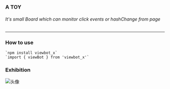 ### A TOY
  ###### It's small Board which can monitor click events or hashChange from page 
 ----
 ### How to use
    `npm install viewbot_x`
    `import { viewBot } from 'viewbot_x'`
 ### Exhibition
![头像](https://thumbnail0.baidupcs.com/thumbnail/87bca0799uc9fd243f078cbcfae4c875?fid=1346112764-250528-178546769279619&rt=pr&sign=FDTAER-DCb740ccc5511e5e8fedcff06b081203-yrqhlgTUmfXWgdRxMpWLkQaYY8I%3d&expires=8h&chkbd=0&chkv=0&dp-logid=4588016706475461145&dp-callid=0&time=1594897200&size=c10000_u10000&quality=90&vuk=1346112764&ft=image)

   
 

